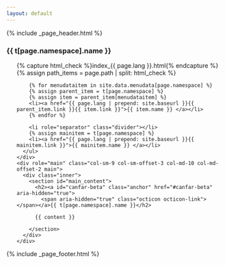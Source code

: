 ```yaml
---
layout: default
---
```

{% include _page_header.html %}
<div class="container-fluid">
  <div class="row">
    <div id="sidebar_nav" role="navigation" class="col-sm-3 col-md-2 sidebar">
      <h3>{{ t[page.namespace].name }}</h3>
      <ul class="nav nav-sidebar">
        {% capture html_check %}index_{{ page.lang }}.html{% endcapture %}
        {% assign path_items = page.path | split: html_check %}

        {% for menudataitem in site.data.menudata[page.namespace] %}
        {% assign parent_item = t[page.namespace] %}
        {% assign item = parent_item[menudataitem] %}
        <li><a href="{{ page.lang | prepend: site.baseurl }}{{ parent_item.link }}{{ item.link }}">{{ item.name }} </a></li>
        {% endfor %}

        <li role="separator" class="divider"></li>
        {% assign mainitem = t[page.namespace] %}
        <li><a href="{{ page.lang | prepend: site.baseurl }}{{ mainitem.link }}">{{ mainitem.name }} </a></li>
      </ul>
    </div>
    <div role="main" class="col-sm-9 col-sm-offset-3 col-md-10 col-md-offset-2 main">
      <div class="inner">
        <section id="main_content">
          <h2><a id="canfar-beta" class="anchor" href="#canfar-beta" aria-hidden="true">
            <span aria-hidden="true" class="octicon octicon-link"></span></a>{{ t[page.namespace].name }}</h2>

          {{ content }}

        </section>
      </div>
    </div>
  </div>
</div>
{% include _page_footer.html %}